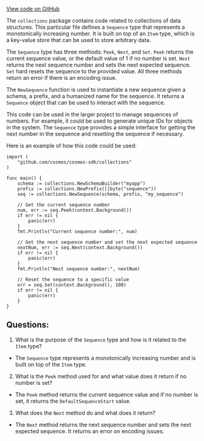 [View code on GitHub](https://github.com/cosmos/cosmos-sdk/blob/main/collections/sequence.go)

The `collections` package contains code related to collections of data structures. This particular file defines a `Sequence` type that represents a monotonically increasing number. It is built on top of an `Item` type, which is a key-value store that can be used to store arbitrary data. 

The `Sequence` type has three methods: `Peek`, `Next`, and `Set`. `Peek` returns the current sequence value, or the default value of 1 if no number is set. `Next` returns the next sequence number and sets the next expected sequence. `Set` hard resets the sequence to the provided value. All three methods return an error if there is an encoding issue.

The `NewSequence` function is used to instantiate a new sequence given a schema, a prefix, and a humanized name for the sequence. It returns a `Sequence` object that can be used to interact with the sequence.

This code can be used in the larger project to manage sequences of numbers. For example, it could be used to generate unique IDs for objects in the system. The `Sequence` type provides a simple interface for getting the next number in the sequence and resetting the sequence if necessary. 

Here is an example of how this code could be used:

```
import (
    "github.com/cosmos/cosmos-sdk/collections"
)

func main() {
    schema := collections.NewSchemaBuilder("myapp")
    prefix := collections.NewPrefix([]byte("sequence"))
    seq := collections.NewSequence(schema, prefix, "my_sequence")

    // Get the current sequence number
    num, err := seq.Peek(context.Background())
    if err != nil {
        panic(err)
    }
    fmt.Println("Current sequence number:", num)

    // Get the next sequence number and set the next expected sequence
    nextNum, err := seq.Next(context.Background())
    if err != nil {
        panic(err)
    }
    fmt.Println("Next sequence number:", nextNum)

    // Reset the sequence to a specific value
    err = seq.Set(context.Background(), 100)
    if err != nil {
        panic(err)
    }
}
```
## Questions: 
 1. What is the purpose of the `Sequence` type and how is it related to the `Item` type?
- The `Sequence` type represents a monotonically increasing number and is built on top of the `Item` type.
2. What is the `Peek` method used for and what value does it return if no number is set?
- The `Peek` method returns the current sequence value and if no number is set, it returns the `DefaultSequenceStart` value.
3. What does the `Next` method do and what does it return?
- The `Next` method returns the next sequence number and sets the next expected sequence. It returns an error on encoding issues.